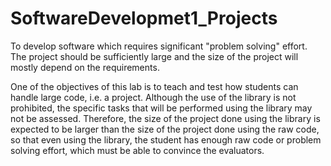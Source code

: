 # SoftwareDevelopmet1_Projects
To develop software which requires significant "problem solving" effort. The project should be sufficiently large and the size of the project will mostly depend on the requirements.

One of the objectives of this lab is to teach and test how students can handle large code, i.e. a project. Although the use of the library is not prohibited, the specific tasks that will be performed using the library may not be assessed. Therefore, the size of the project done using the library is expected to be larger than the size of the project done using the raw code, so that even using the library, the student has enough raw code or problem solving effort, which must be able to convince the evaluators.
